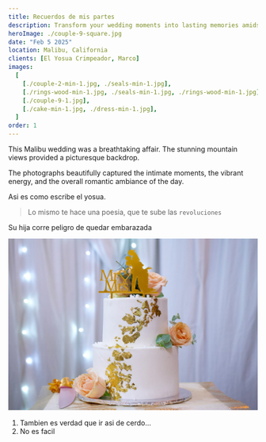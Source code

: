 ```yaml
---
title: Recuerdos de mis partes
description: Transform your wedding moments into lasting memories amidst California's majestic mountains.
heroImage: ./couple-9-square.jpg
date: "Feb 5 2025"
location: Malibu, California
clients: [El Yosua Crimpeador, Marco]
images:
  [
    [./couple-2-min-1.jpg, ./seals-min-1.jpg],
    [./rings-wood-min-1.jpg, ./seals-min-1.jpg, ./rings-wood-min-1.jpg],
    [./couple-9-1.jpg],
    [./cake-min-1.jpg, ./dress-min-1.jpg],
  ]
order: 1
---
```


This Malibu wedding was a breathtaking affair. The stunning mountain views provided a picturesque backdrop.

The photographs beautifully captured the intimate moments, the vibrant energy, and the overall romantic ambiance of the day.


<!-- Asi se comenta algo para que no salga (al menos no por ahora)  -->


Asi es como escribe el yosua.

> Lo mismo te hace una poesia, que te sube las `revoluciones`

<Admonition variant="danger">Su hija corre peligro de quedar embarazada</Admonition>

![Una Foto de ejemplo](./cake-min-1.jpg)

<!--
![AIssistant](/static/assets/pre-crimpeo.jpg)
-->


1. Tambien es verdad que ir asi de cerdo...
2. No es facil